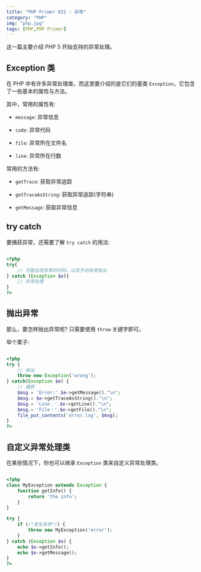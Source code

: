 ```yaml
---
title: "PHP Primer 022 : 异常"
category: "PHP"
img: "php.jpg"
tags: [PHP,PHP Primer]
---
```

这一篇主要介绍 PHP 5 开始支持的异常处理。

## Exception 类

在 PHP 中有许多异常处理类，而这里要介绍的是它们的基类 `Exception`，它包含了一些基本的属性与方法。

其中，常用的属性有:

* `message`: 异常信息

* `code`: 异常代码

* `file`: 异常所在文件名

* `line`: 异常所在行数

常用的方法有:

* `getTrace`: 获取异常追踪

* `getTraceAsString`: 获取异常追踪(字符串)

* `getMessage`: 获取异常信息

## try catch

要捕获异常，还需要了解 `try catch` 的用法:

```php

<?php
try{
	// 可能出现异常的代码，以及手动异常抛出
} catch (Exception $e){
	// 异常处理
}
?>

```


## 抛出异常

那么，要怎样抛出异常呢? 只需要使用 `throw` 关键字即可。

举个栗子:

```php

<?php
try {
	// 抛出
	throw new Exception('wrong');
} catch(Exception $e) {
	// 捕获
	$msg = 'Error:'.$e->getMessage()."\n";
	$msg.= $e->getTraceAsString()."\n";
	$msg.= 'Line：'.$e->getLine()."\n";
	$msg.= 'File：'.$e->getFile()."\n";
	file_put_contents('error.log', $msg);
}
?>

```


## 自定义异常处理类

在某些情况下，你也可以继承 `Exception` 类来自定义异常处理类。

```php

<?php
class MyException extends Exception {
    function getInfo() {
        return 'the info';
    }
}

try {
	if (/*发生异常*/) {
		throw new MyException('error');
	}
} catch (Exception $e) {
    echo $e->getInfo();
    echo $e->getMessage();
}
?>

```






